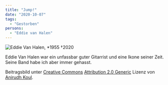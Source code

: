 ```yaml
---
title: "Jump!"
date: "2020-10-07"
tags:
  - "Gestorben"
persons:
  - "Eddie van Halen"
---
```


![Eddie Van Halen, \*1955 †2020](/images/img_0251-1024x768.jpg)

Eddie Van Halen war ein unfassbar guter Gitarrist und eine Ikone seiner Zeit. Seine Band habe ich aber immer gehasst.

Beitragsbild unter [Creative Commons](https://en.wikipedia.org/wiki/en:Creative_Commons) [Attribution 2.0 Generic](https://creativecommons.org/licenses/by/2.0/deed.en) Lizenz von [Anirudh Koul](https://www.flickr.com/photos/anirudhkoul/).
